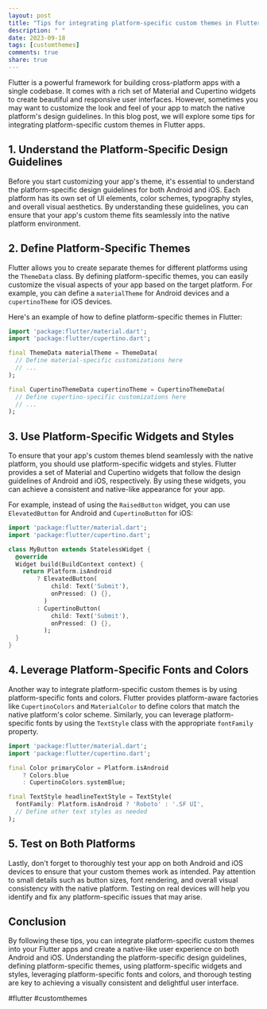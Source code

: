 ```yaml
---
layout: post
title: "Tips for integrating platform-specific custom themes in Flutter apps."
description: " "
date: 2023-09-18
tags: [customthemes]
comments: true
share: true
---
```


Flutter is a powerful framework for building cross-platform apps with a single codebase. It comes with a rich set of Material and Cupertino widgets to create beautiful and responsive user interfaces. However, sometimes you may want to customize the look and feel of your app to match the native platform's design guidelines. In this blog post, we will explore some tips for integrating platform-specific custom themes in Flutter apps.

## 1. Understand the Platform-Specific Design Guidelines

Before you start customizing your app's theme, it's essential to understand the platform-specific design guidelines for both Android and iOS. Each platform has its own set of UI elements, color schemes, typography styles, and overall visual aesthetics. By understanding these guidelines, you can ensure that your app's custom theme fits seamlessly into the native platform environment.

## 2. Define Platform-Specific Themes

Flutter allows you to create separate themes for different platforms using the `ThemeData` class. By defining platform-specific themes, you can easily customize the visual aspects of your app based on the target platform. For example, you can define a `materialTheme` for Android devices and a `cupertinoTheme` for iOS devices.

Here's an example of how to define platform-specific themes in Flutter:

```dart
import 'package:flutter/material.dart';
import 'package:flutter/cupertino.dart';

final ThemeData materialTheme = ThemeData(
  // Define material-specific customizations here
  // ...
);

final CupertinoThemeData cupertinoTheme = CupertinoThemeData(
  // Define cupertino-specific customizations here
  // ...
);
```

## 3. Use Platform-Specific Widgets and Styles

To ensure that your app's custom themes blend seamlessly with the native platform, you should use platform-specific widgets and styles. Flutter provides a set of Material and Cupertino widgets that follow the design guidelines of Android and iOS, respectively. By using these widgets, you can achieve a consistent and native-like appearance for your app.

For example, instead of using the `RaisedButton` widget, you can use `ElevatedButton` for Android and `CupertinoButton` for iOS:

```dart
import 'package:flutter/material.dart';
import 'package:flutter/cupertino.dart';

class MyButton extends StatelessWidget {
  @override
  Widget build(BuildContext context) {
    return Platform.isAndroid
        ? ElevatedButton(
            child: Text('Submit'),
            onPressed: () {},
          )
        : CupertinoButton(
            child: Text('Submit'),
            onPressed: () {},
          );
  }
}
```

## 4. Leverage Platform-Specific Fonts and Colors

Another way to integrate platform-specific custom themes is by using platform-specific fonts and colors. Flutter provides platform-aware factories like `CupertinoColors` and `MaterialColor` to define colors that match the native platform's color scheme. Similarly, you can leverage platform-specific fonts by using the `TextStyle` class with the appropriate `fontFamily` property.

```dart
import 'package:flutter/material.dart';
import 'package:flutter/cupertino.dart';

final Color primaryColor = Platform.isAndroid
    ? Colors.blue
    : CupertinoColors.systemBlue;

final TextStyle headlineTextStyle = TextStyle(
  fontFamily: Platform.isAndroid ? 'Roboto' : '.SF UI',
  // Define other text styles as needed
);
```

## 5. Test on Both Platforms

Lastly, don't forget to thoroughly test your app on both Android and iOS devices to ensure that your custom themes work as intended. Pay attention to small details such as button sizes, font rendering, and overall visual consistency with the native platform. Testing on real devices will help you identify and fix any platform-specific issues that may arise.

## Conclusion

By following these tips, you can integrate platform-specific custom themes into your Flutter apps and create a native-like user experience on both Android and iOS. Understanding the platform-specific design guidelines, defining platform-specific themes, using platform-specific widgets and styles, leveraging platform-specific fonts and colors, and thorough testing are key to achieving a visually consistent and delightful user interface.

#flutter #customthemes